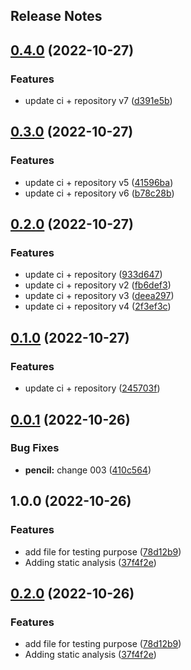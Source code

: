 Release Notes
---

## [0.4.0](https://github.com/davisusanibar/gradle-kts-artifacts/compare/v0.3.0...v0.4.0) (2022-10-27)


### Features

* update ci + repository v7 ([d391e5b](https://github.com/davisusanibar/gradle-kts-artifacts/commit/d391e5b1e6cccf88847d4eeaf45b8ed3c6a68546))

## [0.3.0](https://github.com/davisusanibar/gradle-kts-artifacts/compare/v0.2.0...v0.3.0) (2022-10-27)


### Features

* update ci + repository v5 ([41596ba](https://github.com/davisusanibar/gradle-kts-artifacts/commit/41596baa83fed0d4c57c53ee4aa7735b6838b574))
* update ci + repository v6 ([b78c28b](https://github.com/davisusanibar/gradle-kts-artifacts/commit/b78c28b14e0a7b8be22932448cab75842c1bc756))

## [0.2.0](https://github.com/davisusanibar/gradle-kts-artifacts/compare/v0.1.0...v0.2.0) (2022-10-27)


### Features

* update ci + repository ([933d647](https://github.com/davisusanibar/gradle-kts-artifacts/commit/933d64776e2ac55ae8bf36b4f6872f06502387c4))
* update ci + repository v2 ([fb6def3](https://github.com/davisusanibar/gradle-kts-artifacts/commit/fb6def34ff1955748fcb999a3ece489f283fad2f))
* update ci + repository v3 ([deea297](https://github.com/davisusanibar/gradle-kts-artifacts/commit/deea29776c03935e3ba376a554f454ac44a958f3))
* update ci + repository v4 ([2f3ef3c](https://github.com/davisusanibar/gradle-kts-artifacts/commit/2f3ef3c1b8b2c9e0809b762b7cef591deaea9399))

## [0.1.0](https://github.com/davisusanibar/gradle-kts-artifacts/compare/v0.0.1...v0.1.0) (2022-10-27)


### Features

* update ci + repository ([245703f](https://github.com/davisusanibar/gradle-kts-artifacts/commit/245703f73212cf2a2ec6a00069f28e0cce43cecc))

## [0.0.1](https://github.com/davisusanibar/gradle-kts-artifacts/compare/v0.0.0...v0.0.1) (2022-10-26)


### Bug Fixes

* **pencil:** change 003 ([410c564](https://github.com/davisusanibar/gradle-kts-artifacts/commit/410c564a3de4bc1f30c915da287f31a4b7912ab7))

## 1.0.0 (2022-10-26)


### Features

* add file for testing purpose ([78d12b9](https://github.com/davisusanibar/gradle-kts-artifacts/commit/78d12b983363b5b8961bec50a5099205f551146b))
* Adding static analysis ([37f4f2e](https://github.com/davisusanibar/gradle-kts-artifacts/commit/37f4f2eb2c6a5c789fb8d616d3f236f877315e36))

## [0.2.0](https://github.com/davisusanibar/gradle-kts-artifacts/compare/v0.1.14...v0.2.0) (2022-10-26)


### Features

* add file for testing purpose ([78d12b9](https://github.com/davisusanibar/gradle-kts-artifacts/commit/78d12b983363b5b8961bec50a5099205f551146b))
* Adding static analysis ([37f4f2e](https://github.com/davisusanibar/gradle-kts-artifacts/commit/37f4f2eb2c6a5c789fb8d616d3f236f877315e36))
